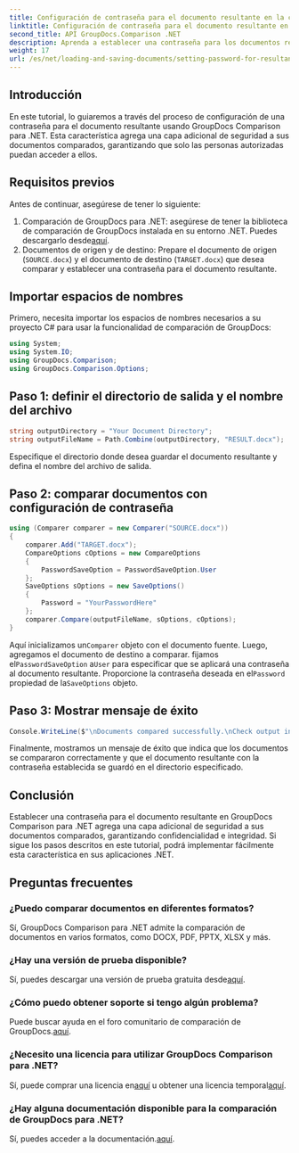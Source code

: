 ```yaml
---
title: Configuración de contraseña para el documento resultante en la comparación de GroupDocs para .NET
linktitle: Configuración de contraseña para el documento resultante en la comparación de GroupDocs para .NET
second_title: API GroupDocs.Comparison .NET
description: Aprenda a establecer una contraseña para los documentos resultantes en GroupDocs Comparison para .NET. Mejore la seguridad y proteja sus archivos comparados.
weight: 17
url: /es/net/loading-and-saving-documents/setting-password-for-resultant-document/
---
```

## Introducción
En este tutorial, lo guiaremos a través del proceso de configuración de una contraseña para el documento resultante usando GroupDocs Comparison para .NET. Esta característica agrega una capa adicional de seguridad a sus documentos comparados, garantizando que solo las personas autorizadas puedan acceder a ellos.
## Requisitos previos
Antes de continuar, asegúrese de tener lo siguiente:
1.  Comparación de GroupDocs para .NET: asegúrese de tener la biblioteca de comparación de GroupDocs instalada en su entorno .NET. Puedes descargarlo desde[aquí](https://releases.groupdocs.com/comparison/net/).
2. Documentos de origen y de destino: Prepare el documento de origen (`SOURCE.docx`) y el documento de destino (`TARGET.docx`) que desea comparar y establecer una contraseña para el documento resultante.

## Importar espacios de nombres
Primero, necesita importar los espacios de nombres necesarios a su proyecto C# para usar la funcionalidad de comparación de GroupDocs:
```csharp
using System;
using System.IO;
using GroupDocs.Comparison;
using GroupDocs.Comparison.Options;
```
## Paso 1: definir el directorio de salida y el nombre del archivo
```csharp
string outputDirectory = "Your Document Directory";
string outputFileName = Path.Combine(outputDirectory, "RESULT.docx");
```
Especifique el directorio donde desea guardar el documento resultante y defina el nombre del archivo de salida.
## Paso 2: comparar documentos con configuración de contraseña
```csharp
using (Comparer comparer = new Comparer("SOURCE.docx"))
{
    comparer.Add("TARGET.docx");
    CompareOptions cOptions = new CompareOptions
    {
        PasswordSaveOption = PasswordSaveOption.User
    };
    SaveOptions sOptions = new SaveOptions()
    {
        Password = "YourPasswordHere"
    };
    comparer.Compare(outputFileName, sOptions, cOptions);
}
```
 Aquí inicializamos un`Comparer` objeto con el documento fuente. Luego, agregamos el documento de destino a comparar. fijamos el`PasswordSaveOption` a`User` para especificar que se aplicará una contraseña al documento resultante. Proporcione la contraseña deseada en el`Password` propiedad de la`SaveOptions` objeto.
## Paso 3: Mostrar mensaje de éxito
```csharp
Console.WriteLine($"\nDocuments compared successfully.\nCheck output in {outputDirectory}.");
```
Finalmente, mostramos un mensaje de éxito que indica que los documentos se compararon correctamente y que el documento resultante con la contraseña establecida se guardó en el directorio especificado.

## Conclusión
Establecer una contraseña para el documento resultante en GroupDocs Comparison para .NET agrega una capa adicional de seguridad a sus documentos comparados, garantizando confidencialidad e integridad. Si sigue los pasos descritos en este tutorial, podrá implementar fácilmente esta característica en sus aplicaciones .NET.
## Preguntas frecuentes
### ¿Puedo comparar documentos en diferentes formatos?
Sí, GroupDocs Comparison para .NET admite la comparación de documentos en varios formatos, como DOCX, PDF, PPTX, XLSX y más.
### ¿Hay una versión de prueba disponible?
 Sí, puedes descargar una versión de prueba gratuita desde[aquí](https://releases.groupdocs.com/).
### ¿Cómo puedo obtener soporte si tengo algún problema?
 Puede buscar ayuda en el foro comunitario de comparación de GroupDocs.[aquí](https://forum.groupdocs.com/c/comparison/12).
### ¿Necesito una licencia para utilizar GroupDocs Comparison para .NET?
 Sí, puede comprar una licencia en[aquí](https://purchase.groupdocs.com/buy) u obtener una licencia temporal[aquí](https://purchase.groupdocs.com/temporary-license/).
### ¿Hay alguna documentación disponible para la comparación de GroupDocs para .NET?
 Sí, puedes acceder a la documentación.[aquí](https://tutorials.groupdocs.com/comparison/net/).